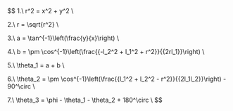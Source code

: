 
$$
1.\ r^2 = x^2 + y^2 \\

2.\ r = \sqrt{r^2} \\

3.\ a = \tan^{-1}\left(\frac{y}{x}\right) \\

4.\ b = \pm \cos^{-1}\left(\frac{{-l_2^2 + l_1^2 + r^2}}{{2rl_1}}\right) \\

5.\ \theta_1 = a + b \\

6.\ \theta_2 = \pm \cos^{-1}\left(\frac{{l_1^2 + l_2^2 - r^2}}{{2l_1l_2}}\right) - 90^\circ \\

7.\ \theta_3 = \phi - \theta_1 - \theta_2 + 180^\circ \\
$$